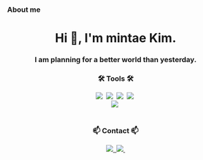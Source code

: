 ### About me  
<h1 align="center">Hi 👋, I'm mintae Kim.</h1>
<h3 align="center">I am planning for a better world than yesterday.</h3>


<h3 align="center">🛠 Tools 🛠</h3>
<div align="center">
  <img src="https://img.shields.io/badge/figma-CB807B.svg?style=for-the-badge&logo=figma&logoColor=white" />&nbsp
  <img src="https://img.shields.io/badge/git-F05D2F.svg?style=for-the-badge&logo=git&logoColor=white" />&nbsp
  <img src="https://img.shields.io/badge/github-181717.svg?style=for-the-badge&logo=github&logoColor=white" />&nbsp
  <img src="https://img.shields.io/badge/Notion-F3F3F3.svg?style=for-the-badge&logo=notion&logoColor=black" />&nbsp
</div>


<div align="center">
  <img src="https://img.shields.io/badge/orange3-0166DD?style=for-the-badge&logo=orange3&logoColor=white" />&nbsp
</div>

<br>

<h3 align="center">📫 Contact 📫</h3>
<div align="center">
  <a href="mailto:to4286@naver.com">
    <img src="https://img.shields.io/badge/to4286@naver.com-42C72C?style=for-the-badge&logo=naver&logoColor=white" />&nbsp
  </a>
  <a href="mailto:kimmintae0316@gmail.com">
    <img
      src="https://img.shields.io/badge/kimmintae0316@gmail.com-D14836?style=for-the-badge&logo=gmail&logoColor=white"/>&nbsp
  </a>
</div>
